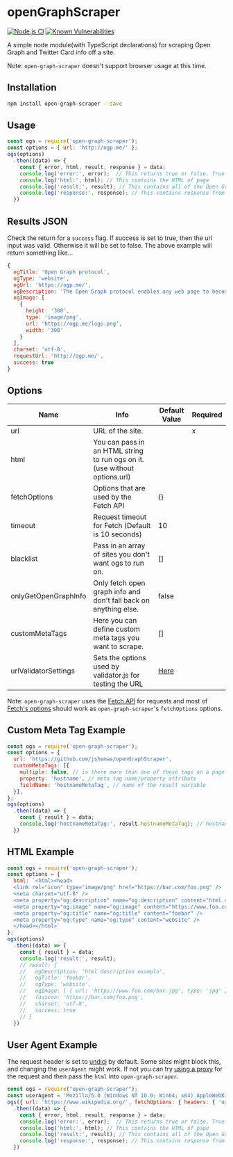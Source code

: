# openGraphScraper

[![Node.js CI](https://github.com/jshemas/openGraphScraper/workflows/Node.js%20CI/badge.svg?branch=master)](https://github.com/jshemas/openGraphScraper/actions?query=branch%3Amaster)
[![Known Vulnerabilities](https://snyk.io/test/github/jshemas/openGraphScraper/badge.svg)](https://snyk.io/test/github/jshemas/openGraphScraper)

A simple node module(with TypeScript declarations) for scraping Open Graph and Twitter Card info off a site.

Note: `open-graph-scraper` doesn't support browser usage at this time.

## Installation

```bash
npm install open-graph-scraper --save
```

## Usage

```javascript
const ogs = require('open-graph-scraper');
const options = { url: 'http://ogp.me/' };
ogs(options)
  .then((data) => {
    const { error, html, result, response } = data;
    console.log('error:', error);  // This returns true or false. True if there was an error. The error itself is inside the result object.
    console.log('html:', html); // This contains the HTML of page
    console.log('result:', result); // This contains all of the Open Graph results
    console.log('response:', response); // This contains response from the Fetch API
  })
```

## Results JSON

Check the return for a ```success``` flag. If success is set to true, then the url input was valid. Otherwise it will be set to false. The above example will return something like...

```javascript
{
  ogTitle: 'Open Graph protocol',
  ogType: 'website',
  ogUrl: 'https://ogp.me/',
  ogDescription: 'The Open Graph protocol enables any web page to become a rich object in a social graph.',
  ogImage: [
    {
      height: '300',
      type: 'image/png',
      url: 'https://ogp.me/logo.png',
      width: '300'
    }
  ],
  charset: 'utf-8',
  requestUrl: 'http://ogp.me/',
  success: true
}
```

## Options

| Name                 | Info                                                                       | Default Value | Required |
|----------------------|----------------------------------------------------------------------------|---------------|----------|
| url                  | URL of the site.                                                           |               | x        |
| html                 | You can pass in an HTML string to run ogs on it. (use without options.url) |               |          |
| fetchOptions         | Options that are used by the Fetch API                                     | {}            |          |
| timeout              | Request timeout for Fetch (Default is 10 seconds)                          | 10            |          |
| blacklist            | Pass in an array of sites you don't want ogs to run on.                    | []            |          |
| onlyGetOpenGraphInfo | Only fetch open graph info and don't fall back on anything else.           | false         |          |
| customMetaTags       | Here you can define custom meta tags you want to scrape.                   | []            |          |
| urlValidatorSettings | Sets the options used by validator.js for testing the URL                  | [Here](https://github.com/jshemas/openGraphScraper/blob/master/lib/utils.ts#L4-L17)          |          |

Note: `open-graph-scraper` uses the [Fetch API](https://nodejs.org/dist/latest-v18.x/docs/api/globals.html#fetch) for requests and most of [Fetch's options](https://developer.mozilla.org/en-US/docs/Web/API/fetch#options) should work as `open-graph-scraper`'s `fetchOptions` options.

## Custom Meta Tag Example

```javascript
const ogs = require('open-graph-scraper');
const options = {
  url: 'https://github.com/jshemas/openGraphScraper',
  customMetaTags: [{
    multiple: false, // is there more than one of these tags on a page (normally this is false)
    property: 'hostname', // meta tag name/property attribute
    fieldName: 'hostnameMetaTag', // name of the result variable
  }],
};
ogs(options)
  .then((data) => {
    const { result } = data;
    console.log('hostnameMetaTag:', result.hostnameMetaTag); // hostnameMetaTag: github.com
  })
```

## HTML Example

```javascript
const ogs = require('open-graph-scraper');
const options = {
  html: `<html><head>
  <link rel="icon" type="image/png" href="https://bar.com/foo.png" />
  <meta charset="utf-8" />
  <meta property="og:description" name="og:description" content="html description example" />
  <meta property="og:image" name="og:image" content="https://www.foo.com/bar.jpg" />
  <meta property="og:title" name="og:title" content="foobar" />
  <meta property="og:type" name="og:type" content="website" />
  </head></html>`
};
ogs(options)
  .then((data) => {
    const { result } = data;
    console.log('result:', result);
    // result: {
    //   ogDescription: 'html description example',
    //   ogTitle: 'foobar',
    //   ogType: 'website',
    //   ogImage: [ { url: 'https://www.foo.com/bar.jpg', type: 'jpg' } ],
    //   favicon: 'https://bar.com/foo.png',
    //   charset: 'utf-8',
    //   success: true
    // }
  })

```

## User Agent Example

The request header is set to [undici](https://github.com/nodejs/undici) by default. Some sites might block this, and changing the `userAgent` might work. If not you can try [using a proxy](https://www.scrapingbee.com/blog/proxy-node-fetch/) for the request and then pass the `html` into `open-graph-scraper`.

```javascript
const ogs = require("open-graph-scraper");
const userAgent = 'Mozilla/5.0 (Windows NT 10.0; Win64; x64) AppleWebKit/537.36 (KHTML, like Gecko) Chrome/112.0.0.0 Safari/537.36';
ogs({ url: 'https://www.wikipedia.org/', fetchOptions: { headers: { 'user-agent': userAgent } } })
  .then((data) => {
    const { error, html, result, response } = data;
    console.log('error:', error);  // This returns true or false. True if there was an error. The error itself is inside the result object.
    console.log('html:', html); // This contains the HTML of page
    console.log('result:', result); // This contains all of the Open Graph results
    console.log('response:', response); // This contains response from the Fetch API
  })
```

